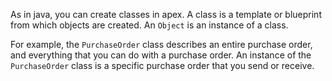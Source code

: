 As in java, you can create classes in apex. A class is a template or blueprint from which objects are created. An `Object` is an instance of a class. 

For example, the `PurchaseOrder` class describes an entire purchase order, and everything that you can do with a purchase order. An instance of the `PurchaseOrder` class is a specific purchase order that you send or receive. 